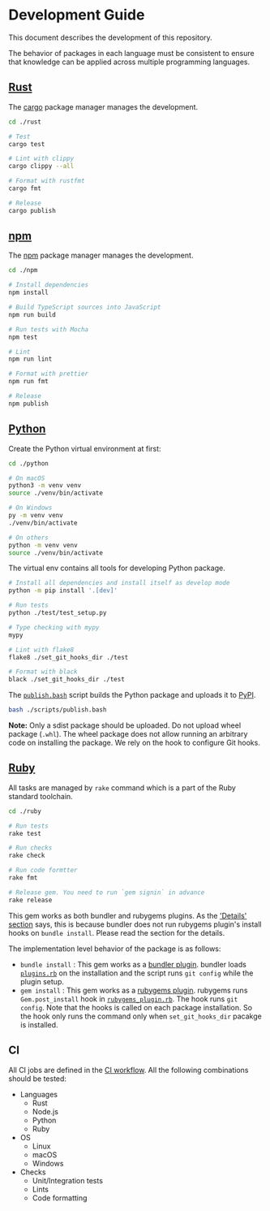 Development Guide
=================

This document describes the development of this repository.

The behavior of packages in each language must be consistent to ensure that knowledge can be applied across multiple
programming languages.

## [Rust](./rust)

The [cargo](https://doc.rust-lang.org/cargo/) package manager manages the development.

```sh
cd ./rust

# Test
cargo test

# Lint with clippy
cargo clippy --all

# Format with rustfmt
cargo fmt

# Release
cargo publish
```

## [npm](./npm)

The [npm](https://www.npmjs.com/) package manager manages the development.

```sh
cd ./npm

# Install dependencies
npm install

# Build TypeScript sources into JavaScript
npm run build

# Run tests with Mocha
npm test

# Lint
npm run lint

# Format with prettier
npm run fmt

# Release
npm publish
```

## [Python](./python)

Create the Python virtual environment at first:

```sh
cd ./python

# On macOS
python3 -m venv venv
source ./venv/bin/activate

# On Windows
py -m venv venv
./venv/bin/activate

# On others
python -m venv venv
source ./venv/bin/activate
```

The virtual env contains all tools for developing Python package.

```sh
# Install all dependencies and install itself as develop mode
python -m pip install '.[dev]'

# Run tests
python ./test/test_setup.py

# Type checking with mypy
mypy

# Lint with flake8
flake8 ./set_git_hooks_dir ./test

# Format with black
black ./set_git_hooks_dir ./test
```

The [`publish.bash`](./python/scripts/publish.bash) script builds the Python package and uploads it to [PyPI](https://pypi.org/).

```sh
bash ./scripts/publish.bash
```

**Note:** Only a sdist package should be uploaded. Do not upload wheel package (`.whl`). The wheel package does not
allow running an arbitrary code on installing the package. We rely on the hook to configure Git hooks.

## [Ruby](./python)

All tasks are managed by `rake` command which is a part of the Ruby standard toolchain.

```sh
cd ./ruby

# Run tests
rake test

# Run checks
rake check

# Run code formtter
rake fmt

# Release gem. You need to run `gem signin` in advance
rake release
```

This gem works as both bundler and rubygems plugins. As the ['Details' section](./ruby/README.md) says, this is because
bundler does not run rubygems plugin's install hooks on `bundle install`. Please read the section for the details.

The implementation level behavior of the package is as follows:

- `bundle install` : This gem works as a [bundler plugin][bundler-plugin]. bundler loads [`plugins.rb`](./ruby/plugins.rb)
  on the installation and the script runs `git config` while the plugin setup.
- `gem install` : This gem works as a [rubygems plugin][rubygems-plugin]. rubygems runs `Gem.post_install` hook in
  [`rubygems_plugin.rb`](./ruby/lib/rubygems_plugin.rb). The hook runs `git config`. Note that the hooks is called on
  each package installation. So the hook only runs the command only when `set_git_hooks_dir` pacakge is installed.

[bundler-plugin]: https://bundler.io/guides/bundler_plugins.html
[rubygems-plugin]: https://guides.rubygems.org/plugins/

## CI

All CI jobs are defined in the [CI workflow](.github/workflows/ci). All the following combinations should be tested:

- Languages
  - Rust
  - Node.js
  - Python
  - Ruby
- OS
  - Linux
  - macOS
  - Windows
- Checks
  - Unit/Integration tests
  - Lints
  - Code formatting
